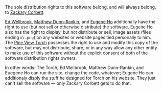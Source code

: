 The sole distribution rights to this software belong, and will always belong, to [Zackary Corbett](http://zackarycorbett.com/).

[Ed Wellbrook](http://edwellbrook.com/), [Matthew Dunn-Rankin](https://github.com/Matchu), and [Eugene Ho](http://eugeneho.me/) additionally have the right to use (but not sell or otherwise distribute) the software. Eugene Ho also has the right to display, but not distribute or sell, image assets (files ending in `.png`) on any websites or website pages tied personally to him. The [Pine View Torch](http://pineviewtorch.com/) possesses the right to use and modify this copy of the software, but may not distribute, share, or in any way allow any other entity to make use of this software without the explicit consent of both of the software distribution rights owners.

In other words: The Torch, Ed Wellbrook, Matthew Dunn-Rankin, and Euegene Ho can run the site, change the code, whatever; Eugene Ho can additionaly disply the stuff he designed for Torch on his website. They just can't sell the software — only Zackary Corbett gets to do that.
